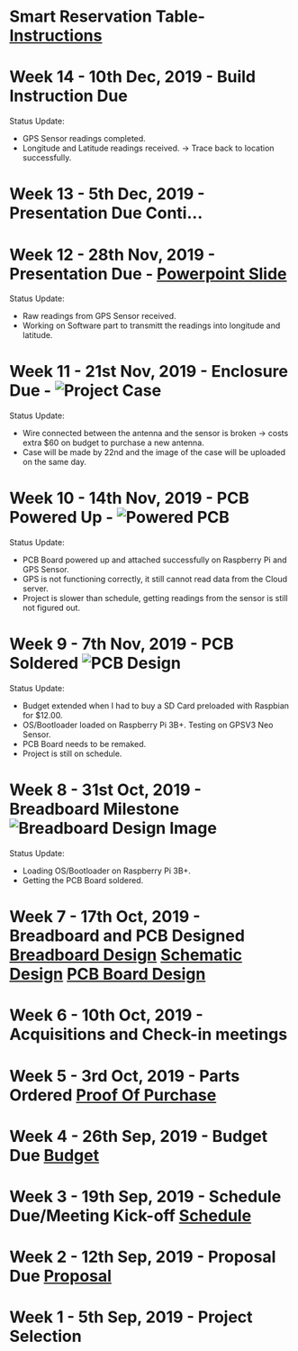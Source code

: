 # Smart Reservation Table- [Instructions](https://www.instructables.com/id/Raspberry-Pi-the-Neo-6M-GPS/)
# Week 14 - 10th Dec, 2019 - Build Instruction Due
Status Update:
+ GPS Sensor readings completed.
+ Longitude and Latitude readings  received. -> Trace back to location successfully.
# Week 13 - 5th Dec, 2019 - Presentation Due Conti...
# Week 12 - 28th Nov, 2019 - Presentation Due - [Powerpoint Slide](https://github.com/benjaminle9x/Table-ClearV1/blob/master/Documentation/HardwarePT.pptx)
Status Update:
+ Raw readings from GPS Sensor received.
+ Working on Software part to transmitt the readings into longitude and latitude.
# Week 11 - 21st Nov, 2019 - Enclosure Due - ![Project Case](https://github.com/benjaminle9x/Table-Readyy/blob/master/Mechanical%20Files/RPiCaseV1.PNG)
Status Update:
+ Wire connected between the antenna and the sensor is broken -> costs extra $60 on budget to purchase a new antenna.
+ Case will be made by 22nd and the image of the case will be uploaded on the same day.
# Week 10 - 14th Nov, 2019 - PCB Powered Up - ![Powered PCB](https://github.com/benjaminle9x/Table-Readyy/blob/master/Images%20Folder/pcbpowered.jpg)
Status Update:
+ PCB Board powered up and attached successfully on Raspberry Pi and GPS Sensor.
+ GPS is not functioning correctly, it still cannot read data from the Cloud server.
+ Project is slower than schedule, getting readings from the sensor is still not figured out.
# Week 9 - 7th Nov, 2019 - PCB Soldered ![PCB Design](https://github.com/benjaminle9x/Table-Readyy/blob/master/Images%20Folder/pcbsoldered.jpg)
Status Update:
+ Budget extended when I had to buy a SD Card preloaded with Raspbian for $12.00.
+ OS/Bootloader loaded on Raspberry Pi 3B+. Testing on GPSV3 Neo Sensor.
+ PCB Board needs to be remaked.
+ Project is still on schedule.
# Week 8 - 31st Oct, 2019 - Breadboard Milestone ![Breadboard Design Image](https://github.com/benjaminle9x/Table-Readyy/blob/master/Images%20Folder/breadboardmilestone.jpg)
Status Update:
+ Loading OS/Bootloader on Raspberry Pi 3B+.
+ Getting the PCB Board soldered.
# Week 7 - 17th Oct, 2019 - Breadboard and PCB Designed [Breadboard Design](https://github.com/benjaminle9x/Table-Readyy/blob/master/Electric%20Folder/GY-NEO6MV2_bb.pdf) [Schematic Design](https://github.com/benjaminle9x/Table-Readyy/blob/master/Electric%20Folder/GY-NEO6MV2_schem.pdf) [PCB Board Design](https://github.com/benjaminle9x/Table-ClearV1/blob/master/Electric%20Folder/GY-NEO6MV2_pcb.pdf)
# Week 6 - 10th Oct, 2019 - Acquisitions and Check-in meetings
# Week 5 - 3rd Oct, 2019 - Parts Ordered [Proof Of Purchase](https://github.com/benjaminle9x/Table-Readyy/blob/master/Documentation/ProofOfPurchase.docx)
# Week 4 - 26th Sep, 2019 - Budget Due [Budget](https://github.com/benjaminle9x/Table-Readyy/blob/master/Documentation/Budget.xlsx)
# Week 3 - 19th Sep, 2019 - Schedule Due/Meeting Kick-off [Schedule](https://github.com/benjaminle9x/Table-Readyy/blob/master/Documentation/Schedule.mpp)
# Week 2 - 12th Sep, 2019 - Proposal Due [Proposal](https://github.com/benjaminle9x/Table-Readyy/blob/master/Documentation/Proposal.xlsx)
# Week 1 - 5th Sep, 2019 - Project Selection


